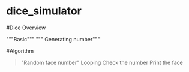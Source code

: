 # dice_simulator




#Dice Overview

 """Basic"""
""" Generating number"""

#Algorithm

>"Random face number"
>Looping
>Check the number
>Print the face
